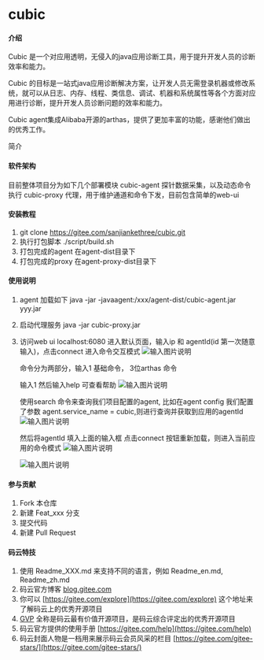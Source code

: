 # cubic

#### 介绍
Cubic 是一个对应用透明，无侵入的java应用诊断工具，用于提升开发人员的诊断效率和能力。

Cubic 的目标是一站式java应用诊断解决方案，让开发人员无需登录机器或修改系统，就可以从日志、内存、线程、类信息、调试、机器和系统属性等各个方面对应用进行诊断，提升开发人员诊断问题的效率和能力。

Cubic agent集成Alibaba开源的arthas，提供了更加丰富的功能，感谢他们做出的优秀工作。

简介
#### 软件架构
目前整体项目分为如下几个部署模块
cubic-agent 探针数据采集，以及动态命令执行
cubic-proxy 代理，用于维护通道和命令下发，目前包含简单的web-ui



#### 安装教程

1.  git clone https://gitee.com/sanjiankethree/cubic.git
2.  执行打包脚本 ./script/build.sh
3.  打包完成的agent 在agent-dist目录下
4.  打包完成的proxy 在agent-proxy-dist目录下

#### 使用说明

1.  agent 加载如下
    java -jar -javaagent:/xxx/agent-dist/cubic-agent.jar  yyy.jar
    
2.  启动代理服务 
    java -jar cubic-proxy.jar 
    
3.  访问web ui localhost:6080
    进入默认页面，输入ip 和 agentId(id 第一次随意输入)，点击connect 进入命令交互模式
    ![输入图片说明](https://images.gitee.com/uploads/images/2020/0519/184040_83550767_1168339.png "屏幕截图.png")

    命令分为两部分，输入1 基础命令， 3位arthas 命令
    
    输入1 然后输入help 可查看帮助
    ![输入图片说明](https://images.gitee.com/uploads/images/2020/0519/184155_075ae651_1168339.png "屏幕截图.png")

    使用search 命令来查询我们项目配置的agent, 比如在agent config 我们配置了参数 agent.service_name = cubic,则进行查询并获取到应用的agentId
    ![输入图片说明](https://images.gitee.com/uploads/images/2020/0519/184353_ea961ae8_1168339.png "屏幕截图.png")
    

    然后将agentId 填入上面的输入框 点击connect 按钮重新加载，则进入当前应用的命令模式
    ![输入图片说明](https://images.gitee.com/uploads/images/2020/0519/184650_c54d80bf_1168339.png "屏幕截图.png")

    ![输入图片说明](https://images.gitee.com/uploads/images/2020/0519/184759_67e0f845_1168339.png "屏幕截图.png")

#### 参与贡献

1.  Fork 本仓库
2.  新建 Feat_xxx 分支
3.  提交代码
4.  新建 Pull Request


#### 码云特技

1.  使用 Readme\_XXX.md 来支持不同的语言，例如 Readme\_en.md, Readme\_zh.md
2.  码云官方博客 [blog.gitee.com](https://blog.gitee.com)
3.  你可以 [https://gitee.com/explore](https://gitee.com/explore) 这个地址来了解码云上的优秀开源项目
4.  [GVP](https://gitee.com/gvp) 全称是码云最有价值开源项目，是码云综合评定出的优秀开源项目
5.  码云官方提供的使用手册 [https://gitee.com/help](https://gitee.com/help)
6.  码云封面人物是一档用来展示码云会员风采的栏目 [https://gitee.com/gitee-stars/](https://gitee.com/gitee-stars/)
